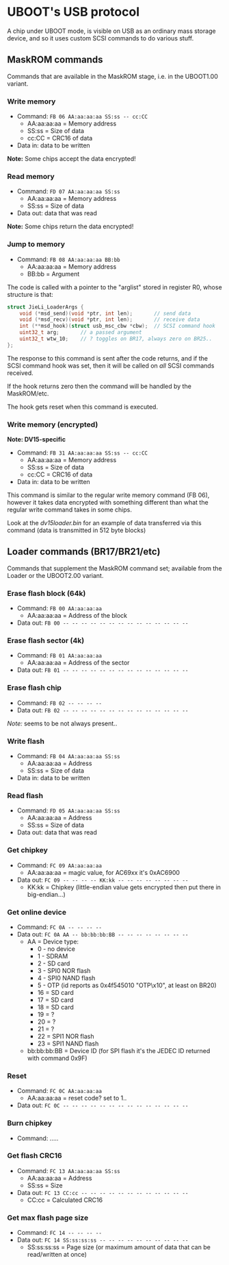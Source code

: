 # UBOOT's USB protocol

A chip under UBOOT mode, is visible on USB as an ordinary mass storage device,
and so it uses custom SCSI commands to do various stuff.

## MaskROM commands

Commands that are available in the MaskROM stage, i.e. in the UBOOT1.00 variant.

### Write memory

- Command: `FB 06 AA:aa:aa:aa SS:ss -- cc:CC`
  * AA:aa:aa:aa = Memory address
  * SS:ss = Size of data
  * cc:CC = CRC16 of data
- Data in: data to be written

**Note:** Some chips accept the data encrypted!

### Read memory

- Command: `FD 07 AA:aa:aa:aa SS:ss`
  * AA:aa:aa:aa = Memory address
  * SS:ss = Size of data
- Data out: data that was read

**Note:** Some chips return the data encrypted!

### Jump to memory

- Command: `FB 08 AA:aa:aa:aa BB:bb`
  * AA:aa:aa:aa = Memory address
  * BB:bb = Argument

The code is called with a pointer to the "arglist" stored in register R0,
whose structure is that:
```c
struct JieLi_LoaderArgs {
	void (*msd_send)(void *ptr, int len);		// send data
	void (*msd_recv)(void *ptr, int len);		// receive data
	int (**msd_hook)(struct usb_msc_cbw *cbw);	// SCSI command hook
	uint32_t arg;		// a passed argument
	uint32_t wtw_10;	// ? toggles on BR17, always zero on BR25..
};
```

The response to this command is sent after the code returns, and if the SCSI command hook was set,
then it will be called on *all* SCSI commands received.

If the hook returns zero then the command will be handled by the MaskROM/etc.

The hook gets reset when this command is executed.

### Write memory (encrypted)

**Note: DV15-specific**

- Command: `FB 31 AA:aa:aa:aa SS:ss -- cc:CC`
  * AA:aa:aa:aa = Memory address
  * SS:ss = Size of data
  * cc:CC = CRC16 of data
- Data in: data to be written

This command is similar to the regular write memory command (FB 06),
however it takes data encrypted with something different than what the regular write command takes in some chips.

Look at the *dv15loader.bin* for an example of data transferred via this command (data is transmitted in 512 byte blocks)

## Loader commands (BR17/BR21/etc)

Commands that supplement the MaskROM command set; available from the Loader or the UBOOT2.00 variant.

### Erase flash block (64k)

- Command: `FB 00 AA:aa:aa:aa`
  * AA:aa:aa:aa = Address of the block
- Data out: `FB 00 -- -- -- -- -- -- -- -- -- -- -- -- -- --`

### Erase flash sector (4k)

- Command: `FB 01 AA:aa:aa:aa`
  * AA:aa:aa:aa = Address of the sector
- Data out: `FB 01 -- -- -- -- -- -- -- -- -- -- -- -- -- --`

### Erase flash chip

- Command: `FB 02 -- -- -- --`
- Data out: `FB 02 -- -- -- -- -- -- -- -- -- -- -- -- -- --`

*Note:* seems to be not always present..

### Write flash

- Command: `FB 04 AA:aa:aa:aa SS:ss`
  * AA:aa:aa:aa = Address
  * SS:ss = Size of data
- Data in: data to be written

### Read flash

- Command: `FD 05 AA:aa:aa:aa SS:ss`
  * AA:aa:aa:aa = Address
  * SS:ss = Size of data
- Data out: data that was read

### Get chipkey

- Command: `FC 09 AA:aa:aa:aa`
  * AA:aa:aa:aa = magic value, for AC69xx it's 0xAC6900
- Data out: `FC 09 -- -- -- -- KK:kk -- -- -- -- -- -- -- --`
  * KK:kk = Chipkey (little-endian value gets encrypted then put there in big-endian...)

### Get online device

- Command: `FC 0A -- -- -- --`
- Data out: `FC 0A AA -- bb:bb:bb:BB -- -- -- -- -- -- -- --`
  * AA = Device type:
    * 0 - no device
    * 1 - SDRAM
    * 2 - SD card
    * 3 - SPI0 NOR flash
    * 4 - SPI0 NAND flash
    * 5 - OTP (id reports as 0x4f545010 "OTP\x10", at least on BR20)
    * 16 = SD card
    * 17 = SD card
    * 18 = SD card
    * 19 = ?
    * 20 = ?
    * 21 = ?
    * 22 = SPI1 NOR flash
    * 23 = SPI1 NAND flash
  * bb:bb:bb:BB = Device ID (for SPI flash it's the JEDEC ID returned with command 0x9F)

### Reset

- Command: `FC 0C AA:aa:aa:aa`
  * AA:aa:aa:aa = reset code? set to 1..
- Data out: `FC 0C -- -- -- -- -- -- -- -- -- -- -- -- -- --`

### Burn chipkey

- Command: .....

### Get flash CRC16

- Command: `FC 13 AA:aa:aa:aa SS:ss`
  * AA:aa:aa:aa = Address
  * SS:ss = Size
- Data out: `FC 13 CC:cc -- -- -- -- -- -- -- -- -- -- -- --`
  * CC:cc = Calculated CRC16

### Get max flash page size

- Command: `FC 14 -- -- -- --`
- Data out: `FC 14 SS:ss:ss:ss -- -- -- -- -- -- -- -- -- --`
  * SS:ss:ss:ss = Page size (or maximum amount of data that can be read/written at once)
